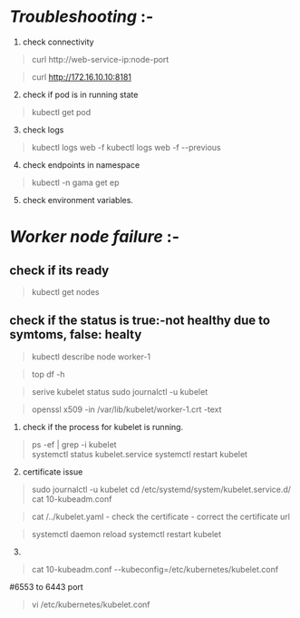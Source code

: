 # *Troubleshooting* :-

1) check connectivity

>curl http://web-service-ip:node-port

>curl http://172.16.10.10:8181

2) check if pod is in running state
>kubectl get pod

3) check logs 
>kubectl logs web -f
>kubectl logs web -f --previous

4) check endpoints in namespace
>kubectl -n gama get ep

5) check environment variables.



# *Worker node failure* :-

## check if its ready
>kubectl get nodes			

## check if the status is true:-not healthy due to symtoms, false: healty
>kubectl describe node worker-1		

>top
>df -h 

>serive kubelet status
>sudo journalctl -u kubelet

>openssl x509 -in /var/lib/kubelet/worker-1.crt -text

1) check if the process for kubelet is running.
>ps -ef | grep -i kubelet		
>systemctl status kubelet.service
>systemctl restart kubelet

2) certificate issue
>sudo journalctl -u kubelet
>cd /etc/systemd/system/kubelet.service.d/
>cat 10-kubeadm.conf

>cat /../kubelet.yaml
	- check the certificate 
	- correct the certificate url

>systemctl daemon reload
>systemctl restart kubelet

3)
>cat 10-kubeadm.conf
	--kubeconfig=/etc/kubernetes/kubelet.conf


#6553 to 6443 port
>vi /etc/kubernetes/kubelet.conf